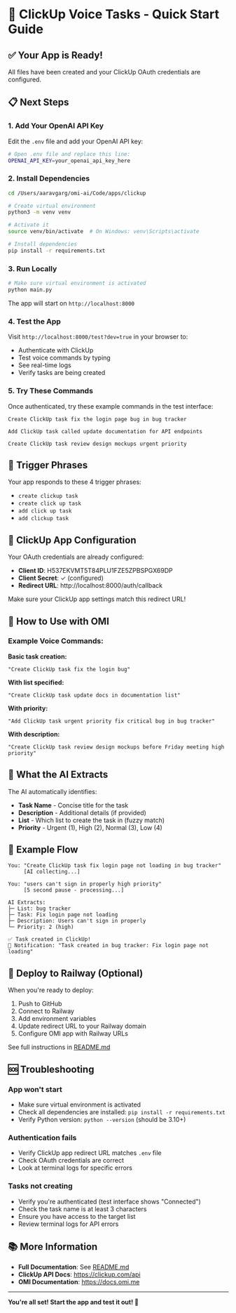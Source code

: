 # 🚀 ClickUp Voice Tasks - Quick Start Guide

## ✅ Your App is Ready!

All files have been created and your ClickUp OAuth credentials are configured.

## 📋 Next Steps

### 1. Add Your OpenAI API Key

Edit the `.env` file and add your OpenAI API key:

```bash
# Open .env file and replace this line:
OPENAI_API_KEY=your_openai_api_key_here
```

### 2. Install Dependencies

```bash
cd /Users/aaravgarg/omi-ai/Code/apps/clickup

# Create virtual environment
python3 -m venv venv

# Activate it
source venv/bin/activate  # On Windows: venv\Scripts\activate

# Install dependencies
pip install -r requirements.txt
```

### 3. Run Locally

```bash
# Make sure virtual environment is activated
python main.py
```

The app will start on `http://localhost:8000`

### 4. Test the App

Visit `http://localhost:8000/test?dev=true` in your browser to:
- Authenticate with ClickUp
- Test voice commands by typing
- See real-time logs
- Verify tasks are being created

### 5. Try These Commands

Once authenticated, try these example commands in the test interface:

```
Create ClickUp task fix the login page bug in bug tracker

Add ClickUp task called update documentation for API endpoints

Create ClickUp task review design mockups urgent priority
```

## 🎯 Trigger Phrases

Your app responds to these 4 trigger phrases:
- `create clickup task`
- `create click up task`
- `add click up task`
- `add clickup task`

## 🔧 ClickUp App Configuration

Your OAuth credentials are already configured:
- **Client ID**: H537EKVMT5T84PLU1FZE5ZPBSPGX69DP
- **Client Secret**: ✓ (configured)
- **Redirect URL**: http://localhost:8000/auth/callback

Make sure your ClickUp app settings match this redirect URL!

## 🎤 How to Use with OMI

### Example Voice Commands:

**Basic task creation:**
```
"Create ClickUp task fix the login bug"
```

**With list specified:**
```
"Create ClickUp task update docs in documentation list"
```

**With priority:**
```
"Add ClickUp task urgent priority fix critical bug in bug tracker"
```

**With description:**
```
"Create ClickUp task review design mockups before Friday meeting high priority"
```

## 📱 What the AI Extracts

The AI automatically identifies:
- **Task Name** - Concise title for the task
- **Description** - Additional details (if provided)
- **List** - Which list to create the task in (fuzzy match)
- **Priority** - Urgent (1), High (2), Normal (3), Low (4)

## 🎨 Example Flow

```
You: "Create ClickUp task fix login page not loading in bug tracker"
     [AI collecting...]
     
You: "users can't sign in properly high priority"
     [5 second pause - processing...]

AI Extracts:
├─ List: bug tracker
├─ Task: Fix login page not loading  
├─ Description: Users can't sign in properly
└─ Priority: 2 (high)

✅ Task created in ClickUp!
🔔 Notification: "Task created in bug tracker: Fix login page not loading"
```

## 🚀 Deploy to Railway (Optional)

When you're ready to deploy:

1. Push to GitHub
2. Connect to Railway
3. Add environment variables
4. Update redirect URL to your Railway domain
5. Configure OMI app with Railway URLs

See full instructions in [README.md](README.md)

## 🆘 Troubleshooting

### App won't start
- Make sure virtual environment is activated
- Check all dependencies are installed: `pip install -r requirements.txt`
- Verify Python version: `python --version` (should be 3.10+)

### Authentication fails
- Verify ClickUp app redirect URL matches `.env` file
- Check OAuth credentials are correct
- Look at terminal logs for specific errors

### Tasks not creating
- Verify you're authenticated (test interface shows "Connected")
- Check the task name is at least 3 characters
- Ensure you have access to the target list
- Review terminal logs for API errors

## 📚 More Information

- **Full Documentation**: See [README.md](README.md)
- **ClickUp API Docs**: https://clickup.com/api
- **OMI Documentation**: https://docs.omi.me

---

**You're all set! Start the app and test it out! 🎉**

